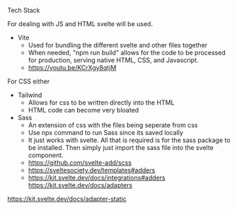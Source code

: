 Tech Stack

For dealing with JS and HTML svelte will be used.

- Vite
    - Used for bundling the different svelte and other files together
    - When needed, "npm run build" allows for the code to be processed for production, serving native HTML, CSS, and Javascript.
    - https://youtu.be/KCrXgy8qtjM

For CSS either
- Tailwind
    - Allows for css to be written directly into the HTML 
    - HTML code can become very bloated
- Sass
    - An extension of css with the files being seperate from css
    - Use npx command to run Sass since its saved locally
    - It just works with svelte. All that is required is for the sass package to be installed. Then simply just import the sass file into the svelte component.
    - https://github.com/svelte-add/scss
    - https://sveltesociety.dev/templates#adders
    - https://kit.svelte.dev/docs/integrations#adders
https://kit.svelte.dev/docs/adapters

https://kit.svelte.dev/docs/adapter-static


